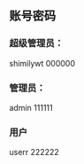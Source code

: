## 账号密码  
  
### 超级管理员：  
  
shimilywt 000000  
  
  
  
### 管理员：  
  
admin 111111  
  
  
  
### 用户  
  
userr 222222